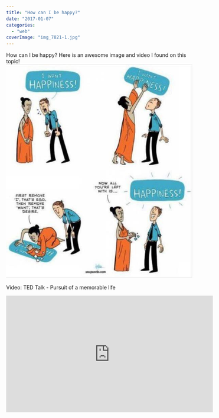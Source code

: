 ```yaml
---
title: "How can I be happy?"
date: "2017-01-07"
categories: 
  - "web"
coverImage: "img_7821-1.jpg"
---
```


How can I be happy? Here is an awesome image and video I found on this topic! [![](images/img_7821.jpg)](http://icosmogeek.com/wp-content/uploads/2017/01/img_7821.jpg)

Video: TED Talk - Pursuit of a memorable life

<iframe src="https://www.youtube.com/embed/nLe-8y7Tddk" width="560" height="315" frameborder="0" allowfullscreen="allowfullscreen"></iframe>
